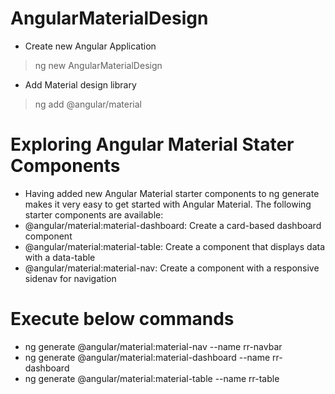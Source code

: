 # AngularMaterialDesign

- Create new Angular Application
> ng new AngularMaterialDesign
- Add Material design library
>ng add @angular/material

# Exploring Angular Material Stater Components
- Having added new Angular Material starter components to ng generate makes it very easy to get started with Angular Material. The following starter components are available:
- @angular/material:material-dashboard: Create a card-based dashboard component
- @angular/material:material-table: Create a component that displays data with a data-table
- @angular/material:material-nav: Create a component with a responsive sidenav for navigation
# Execute below commands
- ng generate @angular/material:material-nav --name rr-navbar
- ng generate @angular/material:material-dashboard --name rr-dashboard
- ng generate @angular/material:material-table --name rr-table


